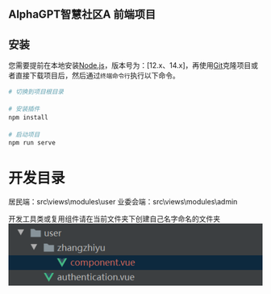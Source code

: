 ## AlphaGPT智慧社区A 前端项目

## 安装

您需要提前在本地安装[Node.js](https://nodejs.org/en/)，版本号为：[12.x、14.x]，再使用[Git](https://git-scm.com/)克隆项目或者直接下载项目后，然后通过`终端命令行`执行以下命令。

```bash
# 切换到项目根目录

# 安装插件
npm install

# 启动项目
npm run serve
```

# 开发目录
居民端：src\views\modules\user
业委会端：src\views\modules\admin

开发工具类或复用组件请在当前文件夹下创建自己名字命名的文件夹
![image.png](./image.png)
